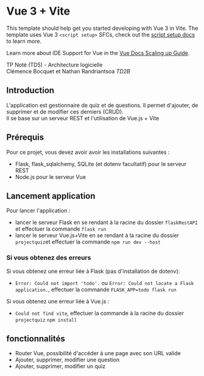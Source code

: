 # Vue 3 + Vite

This template should help get you started developing with Vue 3 in Vite. The template uses Vue 3 `<script setup>` SFCs, check out the [script setup docs](https://v3.vuejs.org/api/sfc-script-setup.html#sfc-script-setup) to learn more.

Learn more about IDE Support for Vue in the [Vue Docs Scaling up Guide](https://vuejs.org/guide/scaling-up/tooling.html#ide-support).

TP Noté (TD5) - Architecture logicielle  
Clémence Bocquet et Nathan Randriantsoa *TD2B*

## Introduction
L'application est gestionnaire de quiz et de questions. Il permet d'ajouter, de supprimer et de modifier ces derniers (CRUD).  
Il se base sur un serveur REST et l'utilisation de Vue.js + Vite  

## Prérequis
Pour ce projet, vous devez avoir avoir les installations suivantes :
- Flask, flask_sqlalchemy, SQLite (et dotenv facultatif) pour le serveur REST 
- Node.js pour le serveur Vue

## Lancement application
Pour lancer l'application : 
- lancer le serveur Flask en se rendant à la racine du dossier ```flaskRestAPI``` et effectuer la commande ```flask run```
- lancer le serveur Vue.js+Vite en se rendant à la racine du dossier ```projectquiz```et effectuer la commande ```npm run dev --host```

### Si vous obtenez des erreurs
Si vous obtenez une erreur liée à Flask (pas d'installation de dotenv):
- ```Error: Could not import 'todo'.``` ou ```Error: Could not locate a Flask application.```, effectuer la commande ```FLASK_APP=todo flask run```

Si vous obtenez une erreur liée à Vue.js :
- ```Could not find vite```, effectuer la commande à la racine du dossier ```projectquiz``` ```npm install```


## fonctionnalités
- Router Vue, possibilité d'accéder à une page avec son URL valide
- Ajouter, supprimer, modifier une question
- Ajouter, supprimer, modifier un quiz